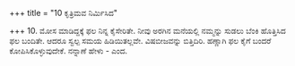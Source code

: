 +++
title = "10 ಕೃತ್ರಿಮವ ನಿರ್ಮಿಸಿದ"

+++
10. ಮೋಸ ಮಾಡಿದ್ದಕ್ಕೆ ಫಲ ನಿನ್ನ ಕೈಸೇರಿತೇ. ನೀವು ಅರಗಿನ ಮನೆಯಲ್ಲಿ ನಮ್ಮನ್ನು ಸುಡಲು ಬೆಂಕಿ ಹೊತ್ತಿಸಿದ ಫಲ ಬಂದಿತೇ. ಆದರೂ ಸ್ವಲ್ಪ ಸಮಯ ಹಿಡಿಯಿತಲ್ಲವೇ. ವಿಷಬೀಜವನ್ನು ಬಿತ್ತಿದಿರಿ. ಹಣ್ಣಾಗಿ ಫಲ ಕೈಗೆ ಬಂದರೆ ಕೋಪಿಸಿಕೊಳ್ಳುವುದೇಕೆ. ನನ್ನಾಣೆ ಹೇಳು - ಎಂದ.